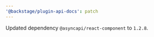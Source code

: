 ```yaml
---
'@backstage/plugin-api-docs': patch
---
```


Updated dependency `@asyncapi/react-component` to `1.2.8`.
